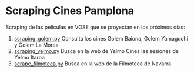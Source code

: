 # Scraping Cines Pamplona

Scraping de las películas en VOSE que se proyectan en los próximos días:

 1. [scraping_golem.py](https://github.com/ferminmg/scrapingcines/blob/main/scraping_golem.py "scraping_golem.py") Consulta los cines Golem Baiona, Golem Yamaguchi y Golem La Morea
 2. [scraping_yelmo.py](https://github.com/ferminmg/scrapingcines/blob/main/scraping_yelmo.py "scraping_yelmo.py") Busca en la web de Yelmo Cines las sesiones de Yelmo Itaroa
 3. [scrape_filmoteca.py](https://github.com/ferminmg/scrapingcines/blob/main/scrape_filmoteca.py "scrape_filmoteca.py") Busca en la web de la Filmoteca de Navarra
